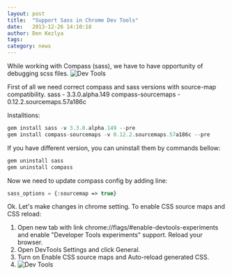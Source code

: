 ```yaml
---
layout: post
title:  "Support Sass in Chrome Dev Tools"
date:   2013-12-26 14:10:18
author: Den Kezlya
tags: 
category: news
---
```


While working with Compass (sass), we have to have opportunity of debugging scss files.
![Dev Tools](https://developers.google.com/chrome-developer-tools/docs/css-preprocessors-files/sass-debugging.png)

First of all we need correct compass and sass versions with source-map compatibility. 
sass - 3.3.0.alpha.149 
compass-sourcemaps - 0.12.2.sourcemaps.57a186c

Installtions:
```php
gem install sass -v 3.3.0.alpha.149 --pre
gem install compass-sourcemaps -v 0.12.2.sourcemaps.57a186c --pre
```

If you have different version, you can uninstall them by commands bellow:
```php
gem uninstall sass
gem uninstall compass
```

Now we need to update compass config by adding line:
```php
sass_options = {:sourcemap => true}
```

Ok. Let's make changes in chrome setting. 
To enable CSS source maps and CSS reload:

1. Open new tab with link chrome://flags/#enable-devtools-experiments and enable "Developer Tools experiments" support. Reload your browser. 
2. Open DevTools Settings and click General. 
3. Turn on Enable CSS source maps and Auto-reload generated CSS. 
4. ![Dev Tools](http://habrastorage.org/storage2/d9f/fe9/875/d9ffe98756c7fa0d28614e90663785aa.jpg)
